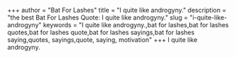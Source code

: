 +++
author = "Bat For Lashes"
title = "I quite like androgyny."
description = "the best Bat For Lashes Quote: I quite like androgyny."
slug = "i-quite-like-androgyny"
keywords = "I quite like androgyny.,bat for lashes,bat for lashes quotes,bat for lashes quote,bat for lashes sayings,bat for lashes saying,quotes, sayings,quote, saying, motivation"
+++
I quite like androgyny.
